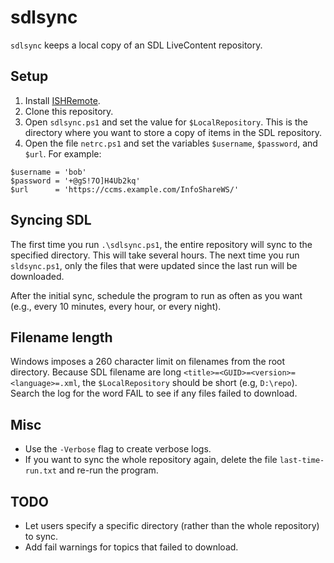 # sdlsync

`sdlsync` keeps a local copy of an SDL LiveContent repository.

## Setup

1. Install [ISHRemote](https://github.com/sdl/ISHRemote).
1. Clone this repository.
1. Open `sdlsync.ps1` and set the value for `$LocalRepository`.
   This is the directory where you want to store a copy of items in the SDL repository.
1. Open the file `netrc.ps1` and set the variables `$username`, `$password`, and `$url`. For example:
```
$username = 'bob'
$password = '+@gS!7O]H4Ub2kq'
$url      = 'https://ccms.example.com/InfoShareWS/'
```

## Syncing SDL

The first time you run `.\sdlsync.ps1`, the entire repository will sync to the specified
directory. This will take several hours. The next time you run `sldsync.ps1`, only the
files that were updated since the last run will be downloaded. 

After the initial sync, schedule the program to run as often as you want (e.g., every 
10 minutes, every hour, or every night).

## Filename length

Windows imposes a 260 character limit on filenames from the root directory. Because SDL
filename are long `<title>=<GUID>=<version>=<language>=.xml`, the `$LocalRepository`
should be short (e.g, `D:\repo`). Search the log for the word FAIL to see if any files
failed to download.

## Misc
- Use the `-Verbose` flag to create verbose logs.
- If you want to sync the whole repository again, delete the file `last-time-run.txt` and re-run the program.

## TODO
- Let users specify a specific directory (rather than the whole repository) to sync.
- Add fail warnings for topics that failed to download.
